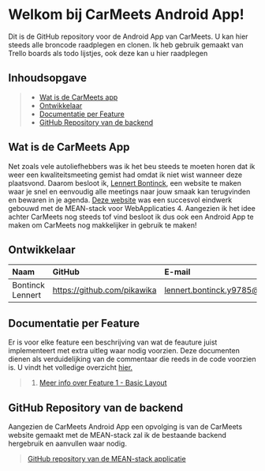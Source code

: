 # Welkom bij CarMeets Android App!

Dit is de GitHub repository voor de Android App van CarMeets. U kan hier steeds alle broncode raadplegen en clonen. Ik heb gebruik gemaakt van Trello boards als todo lijstjes, ook deze kan u hier raadplegen

## Inhoudsopgave

> - [Wat is de CarMeets app](#wat-is-de-carmeets-app)
> - [Ontwikkelaar](#ontwikkelaar)
> - [Documentatie per Feature](#documentatie-per-feature)
> - [GitHub Repository van de backend](#github-repository-van-de-backend)

## Wat is de CarMeets App
Net zoals vele autoliefhebbers was ik het beu steeds te moeten horen dat ik weer een kwaliteitsmeeting gemist had omdat ik niet wist wanneer deze plaatsvond. Daarom besloot ik, [Lennert Bontinck](https://www.lennertbontinck.com/), een website te maken waar je snel en eenvoudig alle meetings naar jouw smaak kan terugvinden en bewaren in je agenda. [Deze website](http://carmeets.lennertbontinck.com) was een succesvol eindwerk gebouwd met de MEAN-stack voor WebApplicaties 4. Aangezien ik het idee achter CarMeets nog steeds tof vind besloot ik dus ook een Android App te maken om CarMeets nog makkelijker in gebruik te maken!

## Ontwikkelaar

| Naam     | GitHub                        | E-mail                               |
| :---     | :---                          | :---                                |
| Bontinck Lennert | <https://github.com/pikawika> | [lennert.bontinck.y9785@student.hogent.be](mailto:lennert.bontinck.y9785@student.hogent.be) |

## Documentatie per Feature

Er is voor elke feature een beschrijving van wat de feauture juist implementeert met extra uitleg waar nodig voorzien. Deze documenten dienen als verduidelijking van de commentaar die reeds in de code voorzien is. U vindt het volledige overzicht [hier.](Documentatie%20per%20feature/README.md)

> 1. [Meer info over Feature 1 - Basic Layout](Documentatie%20per%20feature/feature1-Basic-Gui_Home-and-detail.md)

## GitHub Repository van de backend
Aangezien de CarMeets Android App een opvolging is van de CarMeets website gemaakt met de MEAN-stack zal ik de bestaande backend hergebruik en aanvullen waar nodig.
> [GitHub repository van de MEAN-stack applicatie](https://github.com/pikawika/Carmeets)
